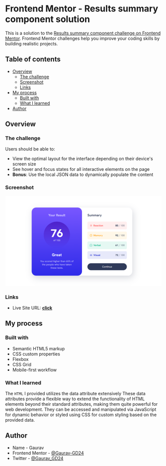 # Frontend Mentor - Results summary component solution

This is a solution to the [Results summary component challenge on Frontend Mentor](https://www.frontendmentor.io/challenges/results-summary-component-CE_K6s0maV). Frontend Mentor challenges help you improve your coding skills by building realistic projects. 

## Table of contents

- [Overview](#overview)
  - [The challenge](#the-challenge)
  - [Screenshot](#screenshot)
  - [Links](#links)
- [My process](#my-process)
  - [Built with](#built-with)
  - [What I learned](#what-i-learned)
- [Author](#author)

## Overview
### The challenge

Users should be able to:

- View the optimal layout for the interface depending on their device's screen size
- See hover and focus states for all interactive elements on the page
- **Bonus**: Use the local JSON data to dynamically populate the content

### Screenshot

![](./design/Screenshot.png)

### Links

- Live Site URL: [ **click** ](https://resultsummary24.netlify.app/)

## My process

### Built with

- Semantic HTML5 markup
- CSS custom properties
- Flexbox
- CSS Grid
- Mobile-first workflow

### What I learned
The ``HTML`` I provided utilizes the data attribute extensively
These data attributes provide a flexible way to extend the functionality of HTML elements beyond their standard attributes, making them quite powerful for web development. They can be accessed and manipulated via JavaScript for dynamic behavior or styled using CSS for custom styling based on the provided data.


## Author

- Name - Gaurav
- Frontend Mentor - [@Gaurav-GD24](https://www.frontendmentor.io/profile/Gaurav-GD24)
- Twitter - [@Gaurav_GD24](https://twitter.com/Gaurav_GD24)



